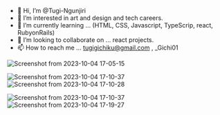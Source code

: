 - 👋 Hi, I’m @Tugi-Ngunjiri
- 👀 I’m interested in  art and design and tech careers.
- 🌱 I’m currently learning ... (HTML, CSS, Javascript, TypeScrip, react, RubyonRails)
- 💞️ I’m looking to collaborate on ... react projects.
- 📫 How to reach me ... tugigichiku@gmail.com , _Gichi01

![Screenshot from 2023-10-04 17-05-15](https://github.com/Tugi-Ngunjiri/Tugi-Ngunjiri/assets/102291617/683e0ead-1af9-4659-950d-0ee79a14337b)

![Screenshot from 2023-10-04 17-10-37](https://github.com/Tugi-Ngunjiri/Tugi-Ngunjiri/assets/102291617/68441caf-506e-4fe2-87aa-d44756b7cc7f)
![Screenshot from 2023-10-04 17-10-28](https://github.com/Tugi-Ngunjiri/Tugi-Ngunjiri/assets/102291617/30ab0dcf-7467-46a8-9b51-f9940d04f4cf)

![Screenshot from 2023-10-04 17-10-37](https://github.com/Tugi-Ngunjiri/Tugi-Ngunjiri/assets/102291617/bdc74e7a-e132-44ba-88b7-80b53051a89f)
![Screenshot from 2023-10-04 17-19-27](https://github.com/Tugi-Ngunjiri/Tugi-Ngunjiri/assets/102291617/8ea1cbf6-1796-4b4f-b7a5-8162b41db3b2)



<!---
Tugi-Ngunjiri/Tugi-Ngunjiri is a ✨!
 special ✨ repository because its `README.md` (this file) appears on your GitHub profile.
You can click the Preview link to take a look at your changes.
--->
